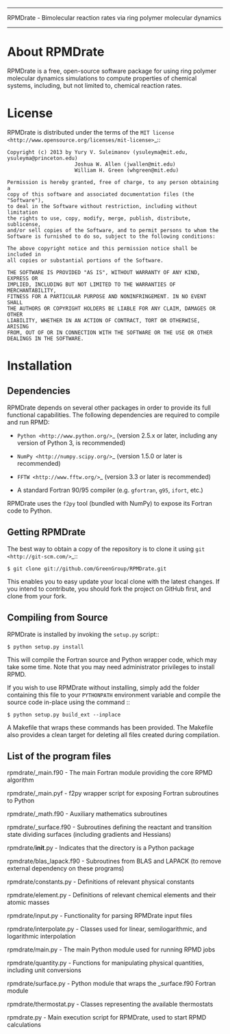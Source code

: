 *************************************************************************
RPMDrate - Bimolecular reaction rates via ring polymer molecular dynamics
*************************************************************************

About RPMDrate
==============

RPMDrate is a free, open-source software package for using ring polymer
molecular dynamics simulations to compute properties of chemical systems,
including, but not limited to, chemical reaction rates.

License
=======

RPMDrate is distributed under the terms of the 
`MIT license <http://www.opensource.org/licenses/mit-license>`_::

    Copyright (c) 2013 by Yury V. Suleimanov (ysuleyma@mit.edu, ysuleyma@princeton.edu)
                          Joshua W. Allen (jwallen@mit.edu)
                          William H. Green (whgreen@mit.edu)                         
    
    Permission is hereby granted, free of charge, to any person obtaining a 
    copy of this software and associated documentation files (the "Software"), 
    to deal in the Software without restriction, including without limitation
    the rights to use, copy, modify, merge, publish, distribute, sublicense, 
    and/or sell copies of the Software, and to permit persons to whom the 
    Software is furnished to do so, subject to the following conditions:
    
    The above copyright notice and this permission notice shall be included in
    all copies or substantial portions of the Software.
    
    THE SOFTWARE IS PROVIDED "AS IS", WITHOUT WARRANTY OF ANY KIND, EXPRESS OR
    IMPLIED, INCLUDING BUT NOT LIMITED TO THE WARRANTIES OF MERCHANTABILITY,
    FITNESS FOR A PARTICULAR PURPOSE AND NONINFRINGEMENT. IN NO EVENT SHALL
    THE AUTHORS OR COPYRIGHT HOLDERS BE LIABLE FOR ANY CLAIM, DAMAGES OR OTHER
    LIABILITY, WHETHER IN AN ACTION OF CONTRACT, TORT OR OTHERWISE, ARISING 
    FROM, OUT OF OR IN CONNECTION WITH THE SOFTWARE OR THE USE OR OTHER 
    DEALINGS IN THE SOFTWARE. 

Installation
============

Dependencies
------------

RPMDrate depends on several other packages in order to provide its full
functional capabilities. The following dependencies are required to compile
and run RPMD:

* `Python <http://www.python.org/>`_ (version 2.5.x or later, including any version of Python 3, is recommended)

* `NumPy <http://numpy.scipy.org/>`_ (version 1.5.0 or later is recommended)

* `FFTW <http://www.fftw.org/>`_ (version 3.3 or later is recommended)

* A standard Fortran 90/95 compiler (e.g. ``gfortran``, ``g95``, ``ifort``, etc.)

RPMDrate uses the ``f2py`` tool (bundled with NumPy) to expose its Fortran code
to Python.

Getting RPMDrate
----------------

The best way to obtain a copy of the repository is to clone it using `git
<http://git-scm.com/>`_::

    $ git clone git://github.com/GreenGroup/RPMDrate.git

This enables you to easy update your local clone with the latest changes. If
you intend to contribute, you should fork the project on GitHub first, and
clone from your fork.

Compiling from Source
---------------------

RPMDrate is installed by invoking the ``setup.py`` script::

    $ python setup.py install

This will compile the Fortran source and Python wrapper code, which may take
some time. Note that you may need administrator privileges to install RPMD.

If you wish to use RPMDrate without installing, simply add the folder containing
this file to your ``PYTHONPATH`` environment variable and compile the source
code in-place using the command ::

    $ python setup.py build_ext --inplace

A Makefile that wraps these commands has been provided. The Makefile also
provides a clean target for deleting all files created during compilation.

List of the program files
---------------------
rpmdrate/_main.f90 - The main Fortran module providing the core RPMD algorithm

rpmdrate/_main.pyf - f2py wrapper script for exposing Fortran subroutines to Python

rpmdrate/_math.f90 - Auxiliary mathematics subroutines

rpmdrate/_surface.f90 - Subroutines defining the reactant and transition state dividing surfaces (including gradients and Hessians)

rpmdrate/__init__.py - Indicates that the directory is a Python package

rpmdrate/blas_lapack.f90 - Subroutines from BLAS and LAPACK (to remove external dependency on these programs)

rpmdrate/constants.py - Definitions of relevant physical constants

rpmdrate/element.py - Definitions of relevant chemical elements and their atomic masses

rpmdrate/input.py - Functionality for parsing RPMDrate input files

rpmdrate/interpolate.py - Classes used for linear, semilogarithmic, and logarithmic interpolation

rpmdrate/main.py - The main Python module used for running RPMD jobs

rpmdrate/quantity.py - Functions for manipulating physical quantities, including unit conversions

rpmdrate/surface.py - Python module that wraps the _surface.f90 Fortran module

rpmdrate/thermostat.py - Classes representing the available thermostats

rpmdrate.py - Main execution script for RPMDrate, used to start RPMD calculations

